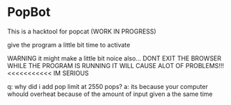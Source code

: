 # PopBot
This is a hacktool for popcat (WORK IN PROGRESS)

give the program a little bit time to activate

WARNING it might make a little bit noice also...
DONT EXIT THE BROWSER WHILE THE PROGRAM IS RUNNING IT WILL CAUSE ALOT OF PROBLEMS!!! <<<<<<<<<<< IM SERIOUS





q: why did i add pop limit at 2550 pops?
a: its because your computer whould overheat because of the amount of input given a the same time
